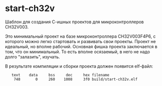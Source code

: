 # start-ch32v
Шаблон для создания С-ишных проектов для микроконтроллеров CH32V003.

Это минимальный проект на базе микроконтроллера CH32V003F4P6, с которого можно легко стартовать и развивать свои проекты. Проект не идеальный, но вполне рабочий. Основная фишка проекта заключается в том, что он минимальный. То есть вполне осязаемый, в него не надо долго "залазить", изучать.

В результате компиляции и сборки проекта должен появится elf-файл:
``` code
   text	   data	    bss	    dec	    hex	filename
    748	      0	    260	   1008	    3f0	build/start-ch32v.elf
```
